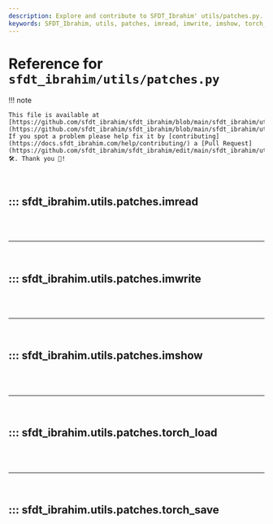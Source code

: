 ```yaml
---
description: Explore and contribute to SFDT_Ibrahim' utils/patches.py. Learn about the imread, imwrite, imshow, and torch_save functions.
keywords: SFDT_Ibrahim, utils, patches, imread, imwrite, imshow, torch_save, OpenCV, PyTorch, GitHub
---
```


# Reference for `sfdt_ibrahim/utils/patches.py`

!!! note

    This file is available at [https://github.com/sfdt_ibrahim/sfdt_ibrahim/blob/main/sfdt_ibrahim/utils/patches.py](https://github.com/sfdt_ibrahim/sfdt_ibrahim/blob/main/sfdt_ibrahim/utils/patches.py). If you spot a problem please help fix it by [contributing](https://docs.sfdt_ibrahim.com/help/contributing/) a [Pull Request](https://github.com/sfdt_ibrahim/sfdt_ibrahim/edit/main/sfdt_ibrahim/utils/patches.py) 🛠️. Thank you 🙏!

<br>

## ::: sfdt_ibrahim.utils.patches.imread

<br><br><hr><br>

## ::: sfdt_ibrahim.utils.patches.imwrite

<br><br><hr><br>

## ::: sfdt_ibrahim.utils.patches.imshow

<br><br><hr><br>

## ::: sfdt_ibrahim.utils.patches.torch_load

<br><br><hr><br>

## ::: sfdt_ibrahim.utils.patches.torch_save

<br><br>
